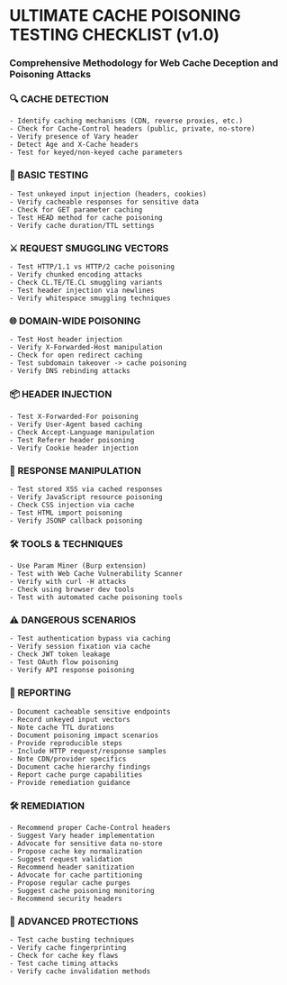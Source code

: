 # ULTIMATE CACHE POISONING TESTING CHECKLIST (v1.0)

### Comprehensive Methodology for Web Cache Deception and Poisoning Attacks

### 🔍 CACHE DETECTION

    - Identify caching mechanisms (CDN, reverse proxies, etc.)
    - Check for Cache-Control headers (public, private, no-store)
    - Verify presence of Vary header
    - Detect Age and X-Cache headers
    - Test for keyed/non-keyed cache parameters

### 🧪 BASIC TESTING

    - Test unkeyed input injection (headers, cookies)
    - Verify cacheable responses for sensitive data
    - Check for GET parameter caching
    - Test HEAD method for cache poisoning
    - Verify cache duration/TTL settings

### ⚔️ REQUEST SMUGGLING VECTORS

    - Test HTTP/1.1 vs HTTP/2 cache poisoning
    - Verify chunked encoding attacks
    - Check CL.TE/TE.CL smuggling variants
    - Test header injection via newlines
    - Verify whitespace smuggling techniques

### 🌐 DOMAIN-WIDE POISONING

    - Test Host header injection
    - Verify X-Forwarded-Host manipulation
    - Check for open redirect caching
    - Test subdomain takeover -> cache poisoning
    - Verify DNS rebinding attacks

### 📦 HEADER INJECTION

    - Test X-Forwarded-For poisoning
    - Verify User-Agent based caching
    - Check Accept-Language manipulation
    - Test Referer header poisoning
    - Verify Cookie header injection

### 🎯 RESPONSE MANIPULATION

    - Test stored XSS via cached responses
    - Verify JavaScript resource poisoning
    - Check CSS injection via cache
    - Test HTML import poisoning
    - Verify JSONP callback poisoning

### 🛠️ TOOLS & TECHNIQUES

    - Use Param Miner (Burp extension)
    - Test with Web Cache Vulnerability Scanner
    - Verify with curl -H attacks
    - Check using browser dev tools
    - Test with automated cache poisoning tools

### ⚠️ DANGEROUS SCENARIOS

    - Test authentication bypass via caching
    - Verify session fixation via cache
    - Check JWT token leakage
    - Test OAuth flow poisoning
    - Verify API response poisoning

### 📝 REPORTING

    - Document cacheable sensitive endpoints
    - Record unkeyed input vectors
    - Note cache TTL durations
    - Document poisoning impact scenarios
    - Provide reproducible steps
    - Include HTTP request/response samples
    - Note CDN/provider specifics
    - Document cache hierarchy findings
    - Report cache purge capabilities
    - Provide remediation guidance

### 🛠️ REMEDIATION

    - Recommend proper Cache-Control headers
    - Suggest Vary header implementation
    - Advocate for sensitive data no-store
    - Propose cache key normalization
    - Suggest request validation
    - Recommend header sanitization
    - Advocate for cache partitioning
    - Propose regular cache purges
    - Suggest cache poisoning monitoring
    - Recommend security headers

### 🔮 ADVANCED PROTECTIONS

    - Test cache busting techniques
    - Verify cache fingerprinting
    - Check for cache key flaws
    - Test cache timing attacks
    - Verify cache invalidation methods
